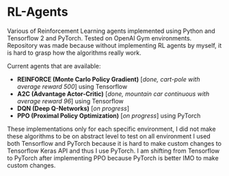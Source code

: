 # RL-Agents

Various of Reinforcement Learning agents implemented using Python and Tensorflow 2 and PyTorch. Tested on OpenAI Gym environments.
Repository was made because without implementing RL agents by myself, it is hard to grasp how the algorithms really work.

Current agents that are available:
  - **REINFORCE (Monte Carlo Policy Gradient)** [*done, cart-pole with average reward 500*] using Tensorflow
  - **A2C (Advantage Actor-Critic)** [*done, mountain car continuous with average reward 96*] using Tensorflow
  - **DQN (Deep Q-Networks)** [*on progress*]
  - **PPO (Proximal Policy Optimization)** [*on progress*] using PyTorch
  
These implementations only for each specific environment, I did not make these algorithms to be on abstract level to test on all environment
I used both Tensorflow and PyTorch because it is hard to make custom changes to Tensorflow Keras API and thus I use PyTorch.
I am shifting from Tensorflow to PyTorch after implementing PPO because PyTorch is better IMO to make custom changes. 
